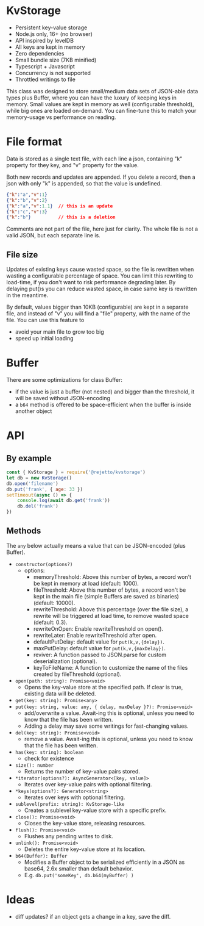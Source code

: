 # KvStorage

- Persistent key-value storage
- Node.js only, 16+ (no browser)
- API inspired by levelDB
- All keys are kept in memory
- Zero dependencies
- Small bundle size (7KB minified)
- Typescript + Javascript
- Concurrency is not supported
- Throttled writings to file

This class was designed to store small/medium data sets of JSON-able data types plus Buffer,
where you can have the luxury of keeping keys in memory.
Small values are kept in memory as well (configurable threshold), while big ones are loaded on-demand.
You can fine-tune this to match your memory-usage vs performance on reading.

# File format

Data is stored as a single text file, with each line a json, containing "k" property for they key, 
and "v" property for the value. 

Both new records and updates are appended. If you delete a record, 
then a json with only "k" is appended, so that the value is undefined.

```json
{"k":"a","v":1}
{"k":"b","v":2}
{"k":"a","v":1.1}  // this is an update
{"k":"c","v":3}
{"k":"b"}          // this is a deletion
```

Comments are not part of the file, here just for clarity. The whole file is not a valid JSON, but each separate line is. 

## File size
Updates of existing keys cause wasted space, so the file is rewritten when wasting a configurable percentage of space.
You can limit this rewriting to load-time, if you don't want to risk performance degrading later.
By delaying put()s you can reduce wasted space, in case same key is rewritten in the meantime. 

By default, values bigger than 10KB (configurable) are kept in a separate file,
and instead of "v" you will find a "file" property, with the name of the file.
You can use this feature to
- avoid your main file to grow too big
- speed up initial loading

# Buffer

There are some optimizations for class Buffer:
- if the value is just a buffer (not nested) and bigger than the threshold, it will be saved without JSON-encoding
- a `b64` method is offered to be space-efficient when the buffer is inside another object

# API

## By example

```javascript
const { KvStorage } = require('@rejetto/kvstorage')
let db = new KvStorage()
db.open('filename')
db.put('frank', { age: 33 })
setTimeout(async () => {
    console.log(await db.get('frank'))
    db.del('frank')
})
```

## Methods

The `any` below actually means a value that can be JSON-encoded (plus Buffer).

- `constructor(options?)`
  - options:
    - memoryThreshold: Above this number of bytes, a record won't be kept in memory at load (default: 1000).
    - fileThreshold: Above this number of bytes, a record won't be kept in the main file (simple Buffers are saved as binaries) (default: 10000).
    - rewriteThreshold: Above this percentage (over the file size), a rewrite will be triggered at load time, to remove wasted space (default: 0.3).
    - rewriteOnOpen: Enable rewriteThreshold on open().
    - rewriteLater: Enable rewriteThreshold after open.
    - defaultPutDelay: default value for `put(k,v,{delay})`.
    - maxPutDelay: default value for `put(k,v,{maxDelay})`.
    - reviver: A function passed to JSON.parse for custom deserialization (optional).
    - keyToFileName: A function to customize the name of the files created by fileThreshold (optional).
- `open(path: string): Promise<void>`
  - Opens the key-value store at the specified path. If clear is true, existing data will be deleted. 
- `get(key: string): Promise<any>`
- `put(key: string, value: any, { delay, maxDelay }?): Promise<void>`
  - add/overwrite a value. Await-ing this is optional, unless you need to know that the file has been written.
  - Adding a delay may save some writings for fast-changing values. 
- `del(key: string): Promise<void>`
  - remove a value. Await-ing this is optional, unless you need to know that the file has been written.
- `has(key: string): boolean`
  - check for existence 
- `size(): number`
  - Returns the number of key-value pairs stored.
- `*iterator(options?): AsyncGenerator<[key, value]>`
  - Iterates over key-value pairs with optional filtering.
- `*keys(options?): Generator<string>`
  - Iterates over keys with optional filtering.
- `sublevel(prefix: string): KvStorage-like`
  - Creates a sublevel key-value store with a specific prefix.
- `close(): Promise<void>`
  - Closes the key-value store, releasing resources. 
- `flush(): Promise<void>`
  - Flushes any pending writes to disk.
- `unlink(): Promise<void>`
  - Deletes the entire key-value store at its location.
- `b64(Buffer): Buffer`
    - Modifies a Buffer object to be serialized efficiently in a JSON as base64, 2.6x smaller than default behavior.
    - E.g. `db.put('someKey', db.b64(myBuffer) )`

# Ideas

- diff updates? if an object gets a change in a key, save the diff.
